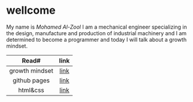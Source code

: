 #                                 wellcome 
                                         
                                         
My name is _Mohamed Al-Zool_
I am a mechanical engineer specializing in the design, manufacture and production of industrial machinery and I am determined to become a programmer and today I will talk about a growth mindset.







|                                   Read#                     |               link                     |
| :---------------------------------------------------------: | :-----------------------------------------------------------: |
|                           growth mindset                    | [link](https://mohammad-alzool.github.io/reading-notes/growth-mindset)  |
|                github pages                                 | [link](https://mohammad-alzool.github.io/reading-notes/github-pages)  |
|                html&css                                     | [link](https://mohammad-alzool.github.io/reading-notes/html-css)  |

